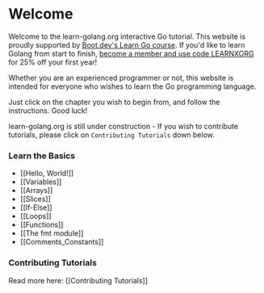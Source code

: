 # Welcome

Welcome to the learn-golang.org interactive Go tutorial. This website is proudly supported by [Boot.dev's Learn Go course](https://www.boot.dev/courses/learn-golang?promo=LEARNXORG). If you'd like to learn Golang from start to finish, [become a member and use code LEARNXORG](https://www.boot.dev/pricing?promo=LEARNXORG) for 25% off your first year!

Whether you are an experienced programmer or not, this website is intended for everyone who wishes to learn the Go programming language.

Just click on the chapter you wish to begin from, and follow the instructions. Good luck!

learn-golang.org is still under construction - If you wish to contribute tutorials, please click on `Contributing Tutorials` down below.

### Learn the Basics

- [[Hello, World!]]
- [[Variables]]
- [[Arrays]]
- [[Slices]]
- [[If-Else]]
- [[Loops]]
- [[Functions]]
- [[The fmt module]]
- [[Comments_Constants]]

### Contributing Tutorials

Read more here: [[Contributing Tutorials]]
